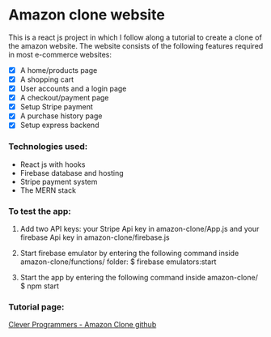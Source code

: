 # Amazon clone website
This is a react js project in which I follow along a tutorial to create a clone of the amazon website. The website consists of the following features required in most e-commerce websites:

- [x] A home/products page
- [x] A shopping cart
- [x] User accounts and a login page
- [x] A checkout/payment page
- [x] Setup Stripe payment
- [x] A purchase history page
- [x] Setup express backend

### Technologies used:
- React js with hooks
- Firebase database and hosting
- Stripe payment system
- The MERN stack

### To test the app:
1. Add two API keys: your Stripe Api key in amazon-clone/App.js and your firebase Api key in amazon-clone/firebase.js

1. Start firebase emulator by entering the following command inside amazon-clone/functions/ folder:
    $ firebase emulators:start

1. Start the app by entering the following command inside amazon-clone/
    $ npm start


### Tutorial page:
[Clever Programmers - Amazon Clone github](https://github.com/CleverProgrammers/react-challenge-amazon-clone/)